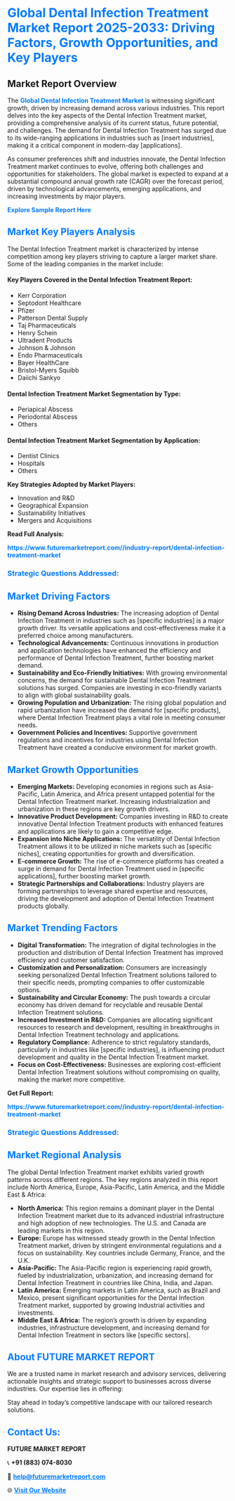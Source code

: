 <h1 style="color: #007BFF;">Global Dental Infection Treatment Market Report 2025-2033: Driving Factors, Growth Opportunities, and Key Players</h1>

<section id="overview">
<h2>Market Report Overview</h2>
<p>The <a href="https://www.futuremarketreport.com//industry-report/dental-infection-treatment-market" style="color: #007BFF; text-decoration: none;"><strong>Global Dental Infection Treatment Market</strong></a> is witnessing significant growth, driven by increasing demand across various industries. This report delves into the key aspects of the Dental Infection Treatment market, providing a comprehensive analysis of its current status, future potential, and challenges. The demand for Dental Infection Treatment has surged due to its wide-ranging applications in industries such as [insert industries], making it a critical component in modern-day [applications].</p>
<p>As consumer preferences shift and industries innovate, the Dental Infection Treatment market continues to evolve, offering both challenges and opportunities for stakeholders. The global market is expected to expand at a substantial compound annual growth rate (CAGR) over the forecast period, driven by technological advancements, emerging applications, and increasing investments by major players.</p>
</section>

<section id="overview">
<p><a href="https://www.futuremarketreport.com//request-sample/reportId=77071" style="color: #007BFF; text-decoration: none;"><strong>Explore Sample Report Here</strong></a></p>
</section>

<section id="key-players">
<h2 style="color: #007BFF;">Market Key Players Analysis</h2>
<p>The Dental Infection Treatment market is characterized by intense competition among key players striving to capture a larger market share. Some of the leading companies in the market include:</p>
<h4>Key Players Covered in the Dental Infection Treatment Report:</h4>
<ul><li>Kerr Corporation</li><li>Septodont Healthcare</li><li>Pfizer</li><li>Patterson Dental Supply</li><li>Taj Pharmaceuticals</li><li>Henry Schein</li><li>Ultradent Products</li><li>Johnson &amp; Johnson</li><li>Endo Pharmaceuticals</li><li>Bayer HealthCare</li><li>Bristol-Myers Squibb</li><li>Daiichi Sankyo</li></ul>
<h4>Dental Infection Treatment Market Segmentation by Type:</h4>
<ul><li>Periapical Abscess</li><li>Periodontal Abscess</li><li>Others</li></ul>

<h4>Dental Infection Treatment Market Segmentation by Application:</h4>
<ul><li>Dentist Clinics</li><li>Hospitals</li><li>Others</li></ul>
<p><strong>Key Strategies Adopted by Market Players:</strong></p>
<ul>
<li>Innovation and R&D</li>
<li>Geographical Expansion</li>
<li>Sustainability Initiatives</li>
<li>Mergers and Acquisitions</li>
</ul>
</section>

<section>
<p><strong>Read Full Analysis: </strong></p><a href="https://www.futuremarketreport.com//industry-report/dental-infection-treatment-market" style="color: #007BFF; text-decoration: none;"><strong>https://www.futuremarketreport.com//industry-report/dental-infection-treatment-market</strong></a>
<h3 style="color: #007BFF;">Strategic Questions Addressed:</h3>
</section>

<section id="driving-factors">
<h2 style="color: #007BFF;">Market Driving Factors</h2>
<ul>
<li><strong>Rising Demand Across Industries:</strong> The increasing adoption of Dental Infection Treatment in industries such as [specific industries] is a major growth driver. Its versatile applications and cost-effectiveness make it a preferred choice among manufacturers.</li>
<li><strong>Technological Advancements:</strong> Continuous innovations in production and application technologies have enhanced the efficiency and performance of Dental Infection Treatment, further boosting market demand.</li>
<li><strong>Sustainability and Eco-Friendly Initiatives:</strong> With growing environmental concerns, the demand for sustainable Dental Infection Treatment solutions has surged. Companies are investing in eco-friendly variants to align with global sustainability goals.</li>
<li><strong>Growing Population and Urbanization:</strong> The rising global population and rapid urbanization have increased the demand for [specific products], where Dental Infection Treatment plays a vital role in meeting consumer needs.</li>
<li><strong>Government Policies and Incentives:</strong> Supportive government regulations and incentives for industries using Dental Infection Treatment have created a conducive environment for market growth.</li>
</ul>
</section>

<section id="growth-opportunities">
<h2 style="color: #007BFF;">Market Growth Opportunities</h2>
<ul>
<li><strong>Emerging Markets:</strong> Developing economies in regions such as Asia-Pacific, Latin America, and Africa present untapped potential for the Dental Infection Treatment market. Increasing industrialization and urbanization in these regions are key growth drivers.</li>
<li><strong>Innovative Product Development:</strong> Companies investing in R&D to create innovative Dental Infection Treatment products with enhanced features and applications are likely to gain a competitive edge.</li>
<li><strong>Expansion into Niche Applications:</strong> The versatility of Dental Infection Treatment allows it to be utilized in niche markets such as [specific niches], creating opportunities for growth and diversification.</li>
<li><strong>E-commerce Growth:</strong> The rise of e-commerce platforms has created a surge in demand for Dental Infection Treatment used in [specific applications], further boosting market growth.</li>
<li><strong>Strategic Partnerships and Collaborations:</strong> Industry players are forming partnerships to leverage shared expertise and resources, driving the development and adoption of Dental Infection Treatment products globally.</li>
</ul>
</section>

<section id="trending-factors">
<h2 style="color: #007BFF;">Market Trending Factors</h2>
<ul>
<li><strong>Digital Transformation:</strong> The integration of digital technologies in the production and distribution of Dental Infection Treatment has improved efficiency and customer satisfaction.</li>
<li><strong>Customization and Personalization:</strong> Consumers are increasingly seeking personalized Dental Infection Treatment solutions tailored to their specific needs, prompting companies to offer customizable options.</li>
<li><strong>Sustainability and Circular Economy:</strong> The push towards a circular economy has driven demand for recyclable and reusable Dental Infection Treatment solutions.</li>
<li><strong>Increased Investment in R&D:</strong> Companies are allocating significant resources to research and development, resulting in breakthroughs in Dental Infection Treatment technology and applications.</li>
<li><strong>Regulatory Compliance:</strong> Adherence to strict regulatory standards, particularly in industries like [specific industries], is influencing product development and quality in the Dental Infection Treatment market.</li>
<li><strong>Focus on Cost-Effectiveness:</strong> Businesses are exploring cost-efficient Dental Infection Treatment solutions without compromising on quality, making the market more competitive.</li>
</ul>
</section>

<section>
<p><strong>Get Full Report: </strong></p><a href="https://www.futuremarketreport.com//industry-report/dental-infection-treatment-market" style="color: #007BFF; text-decoration: none;"><strong>https://www.futuremarketreport.com//industry-report/dental-infection-treatment-market</strong></a>
<h3 style="color: #007BFF;">Strategic Questions Addressed:</h3>
</section>


<section id="regional-analysis">
<h2 style="color: #007BFF;">Market Regional Analysis</h2>
<p>The global Dental Infection Treatment market exhibits varied growth patterns across different regions. The key regions analyzed in this report include North America, Europe, Asia-Pacific, Latin America, and the Middle East & Africa:</p>
<ul>
<li><strong>North America:</strong> This region remains a dominant player in the Dental Infection Treatment market due to its advanced industrial infrastructure and high adoption of new technologies. The U.S. and Canada are leading markets in this region.</li>
<li><strong>Europe:</strong> Europe has witnessed steady growth in the Dental Infection Treatment market, driven by stringent environmental regulations and a focus on sustainability. Key countries include Germany, France, and the U.K.</li>
<li><strong>Asia-Pacific:</strong> The Asia-Pacific region is experiencing rapid growth, fueled by industrialization, urbanization, and increasing demand for Dental Infection Treatment in countries like China, India, and Japan.</li>
<li><strong>Latin America:</strong> Emerging markets in Latin America, such as Brazil and Mexico, present significant opportunities for the Dental Infection Treatment market, supported by growing industrial activities and investments.</li>
<li><strong>Middle East & Africa:</strong> The region’s growth is driven by expanding industries, infrastructure development, and increasing demand for Dental Infection Treatment in sectors like [specific sectors].</li>
</ul>
</section>

<footer>
<h2 style="color: #007BFF;">About FUTURE MARKET REPORT</h2>
<p>We are a trusted name in market research and advisory services, delivering actionable insights and strategic support to businesses across diverse industries. Our expertise lies in offering:</p>

<p>Stay ahead in today’s competitive landscape with our tailored research solutions.</p>

<h2 style="color: #007BFF;">Contact Us:</h2>
<p><strong>FUTURE MARKET REPORT</strong></p>
<p>📞 <strong>+91 (883) 074-8030</strong></p>
<p>📧 <strong><a href="mailto:help@futuremarketreport.com" style="color: #007BFF;">help@futuremarketreport.com</a></strong></p>
<p>🌐 <strong><a href="https://www.futuremarketreport.com/" style="color: #007BFF;">Visit Our Website</a></strong></p>
</footer>